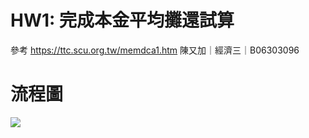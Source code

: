 # HW1: 完成本金平均攤還試算
參考 https://ttc.scu.org.tw/memdca1.htm
陳又加｜經濟三｜B06303096

# 流程圖
![](https://i.imgur.com/BbtOXyX.png)
